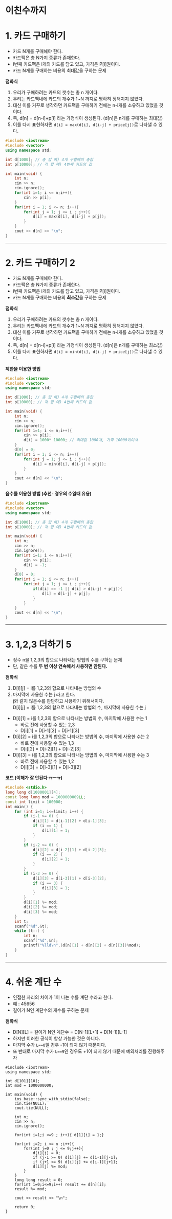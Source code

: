 이친수까지
=======================
# 1. 카드 구매하기  
   
* 카드 N개를 구매해야 한다.       
* 카드팩은 총 N가지 종류가 존재한다.    
* i번째 카드팩은 i개의 카드를 담고 있고, 가격은 P[i]원이다.  
* 카드 N개를 구매하는 비용의 최대값을 구하는 문제  
    
**점화식**  
1. 우리가 구매하려는 카드의 갯수는 총 n 개이다.  
2. 우리는 카드팩내에 카드의 개수가 1~N 까지로 명확히 정해지지 않았다.    
3. 대신 이를 거꾸로 생각하면 카드팩을 구매하기 전에는 n-i개를 소유하고 있었을 것이다.
4. 즉, d[n] = d[n-i]+p[i] 라는 가정식이 생성된다. (d[n]은 n개를 구매하는 최대값)     
5. 이를 다시 표현하자면 ```d[i] = max(d[i], d[i-j] + price[j])```로 나타낼 수 있다.   

```c++
#include <iostream>
#include <vector>
using namespace std;

int d[1000]; // 총 합 예) 4개 구할때의 총합  
int p[10000]; // 각 합 예) 4번째 카드의 값  

int main(void) { 
    int n;
	cin >> n;
	cin.ignore();
	for(int i=1; i <= n;i++){
		cin >> p[i];
	}
	for(int i = 1; i <= n; i++){
		for(int j = 1; j <= i ; j++){
			d[i] = max(d[i], d[i-j] + p[j]);	
		}
	}
	cout << d[n] << "\n";
}
```

***
# 2. 카드 구매하기 2  
* 카드 N개를 구매해야 한다.          
* 카드팩은 총 N가지 종류가 존재한다.        
* i번째 카드팩은 i개의 카드를 담고 있고, 가격은 P[i]원이다.        
* 카드 N개를 구매하는 비용의 **최소값**을 구하는 문제        
       
**점화식**  
1. 우리가 구매하려는 카드의 갯수는 총 n 개이다.  
2. 우리는 카드팩내에 카드의 개수가 1~N 까지로 명확히 정해지지 않았다.    
3. 대신 이를 거꾸로 생각하면 카드팩을 구매하기 전에는 n-i개를 소유하고 있었을 것이다.
4. 즉, d[n] = d[n-i]+p[i] 라는 가정식이 생성된다. (d[n]은 n개를 구매하는 최소값)     
5. 이를 다시 표현하자면 ```d[i] = min(d[i], d[i-j] + price[j])```로 나타낼 수 있다.   

**제한을 이용한 방법**
```c++
#include <iostream>
#include <vector>
using namespace std;

int d[1000]; // 총 합 예) 4개 구할때의 총합  
int p[10000]; // 각 합 예) 4번째 카드의 값  

int main(void) { 
    int n;
	cin >> n;
	cin.ignore();
	for(int i=1; i <= n;i++){
		cin >> p[i];
		d[i] = 1000* 10000; // 최대값 1000개, 가격 10000이여서
	}
	d[0] = 0;
	for(int i = 1; i <= n; i++){
		for(int j = 1; j <= i ; j++){
			d[i] = min(d[i], d[i-j] + p[j]);	
		}
	}
	cout << d[n] << "\n";
}
```
**음수를 이용한 방법 (추천- 경우의 수일때 유용)**
```c++
#include <iostream>
#include <vector>
using namespace std;

int d[1000]; // 총 합 예) 4개 구할때의 총합  
int p[10000]; // 각 합 예) 4번째 카드의 값  

int main(void) { 
    int n;
	cin >> n;
	cin.ignore();
	for(int i=1; i <= n;i++){
		cin >> p[i];
		d[i] = -1; 
	}
	d[0] = 0;
	for(int i = 1; i <= n; i++){
		for(int j = 1; j <= i ; j++){
			if(d[i] == -1 || d[i] > d[i-j] + p[j]){
				d[i] = d[i-j] + p[j];	
			}
		}
	}
	cout << d[n] << "\n";
}
```

***
# 3. 1,2,3 더하기 5
* 정수 n을 1,2,3의 합으로 나타내는 방법의 수를 구하는 문제     
* 단, 같은 수를 **두 번 이상 연속해서 사용하면 안된다.**     
     
**점화식**  
1. D[i][j] = i를 1,2,3의 합으로 나타내는 방법의 수
2. 마지막에 사용한 수는 j 라고 한다.      
j와 같지 않은수를 판단하고 사용하기 위해서이다.   
D[i][j] = i를 1,2,3의 합으로 나타내는 방법의 수, 마지막에 사용한 수는 j

* D[i][1] = i를 1,2,3의 합으로 나타내는 방법의 수, 마지막에 사용한 수는 1
	* 바로 전에 사용할 수 있는 2,3
	* D[i][1] = D[i-1][2] + D[i-1][3] 
* D[i][2] = i를 1,2,3의 합으로 나타내는 방법의 수, 마지막에 사용한 수는 2
	* 바로 전에 사용할 수 있는 1,3
	* D[i][2] = D[i-2][1] + D[i-2][3]
* D[i][3] = i를 1,2,3의 합으로 나타내는 방법의 수, 마지막에 사용한 수는 3
	* 바로 전에 사용할 수 있는 1,2
	* D[i][3] = D[i-3][1] + D[i-3][2]

**코드 (이해가 잘 안된다 ㅠㅡㅠ)**
```c++
#include <stdio.h>
long long d[1000001][4];
const long long mod = 1000000009LL;
const int limit = 100000;
int main() {
    for (int i=1; i<=limit; i++) {
        if (i-1 >= 0) {
            d[i][1] = d[i-1][2] + d[i-1][3];
            if (i == 1) {
                d[i][1] = 1;
            }
        }
        if (i-2 >= 0) {
            d[i][2] = d[i-2][1] + d[i-2][3];
            if (i == 2) {
                d[i][2] = 1;
            }
        }
        if (i-3 >= 0) {
            d[i][3] = d[i-3][1] + d[i-3][2];
            if (i == 3) {
                d[i][3] = 1;
            }
        }
        d[i][1] %= mod;
        d[i][2] %= mod;
        d[i][3] %= mod;
    }
    int t;
    scanf("%d",&t);
    while (t--) {
        int n;
        scanf("%d",&n);
        printf("%lld\n",(d[n][1] + d[n][2] + d[n][3])%mod);
    }
}
```

***
# 4. 쉬운 계단 수  
* 인접한 자리의 차이가 1이 나는 수를 계단 수라고 한다.  
* 예 : 45656
* 길이가 N인 계단수의 개수를 구하는 문제 

**점화식**   
* D[N][L] = 길이가 N인 계단수 = D[N-1][L+1] + D[N-1][L-1]           
* 하지만 이러한 공식이 항상 가능한 것은 아니다.    
* 마지막 수가 ```L==0```일 경우 -1이 되지 않기 때문이다.
* 또 반대로 마지막 수가 ```L==9```인 경우도 +1이 되지 않기 때문에 예외처리를 진행해주자  

```c=+
#include <iostream> 
using namespace std; 

int d[101][10];
int mod = 1000000000;

int main(void) { 
    ios_base::sync_with_stdio(false);
    cin.tie(NULL);
    cout.tie(NULL);
    
    int n;
    cin >> n;
    cin.ignore();
    
	for(int i=1;i <=9 ; i++){ d[1][i] = 1;}

	for(int i=2; i <= n ;i++){
		for(int j=0 ; j <= 9;j++){
			d[i][j] = 0;
			if (j-1 >= 0) d[i][j] += d[i-1][j-1];
			if (j+1 <= 9) d[i][j] += d[i-1][j+1];
			d[i][j] %= mod;
		}
	}
	long long result = 0;
	for(int i=0;i<=9;i++) result += d[n][i];
	result %= mod;

	cout << result << "\n";

    return 0; 
}
```
